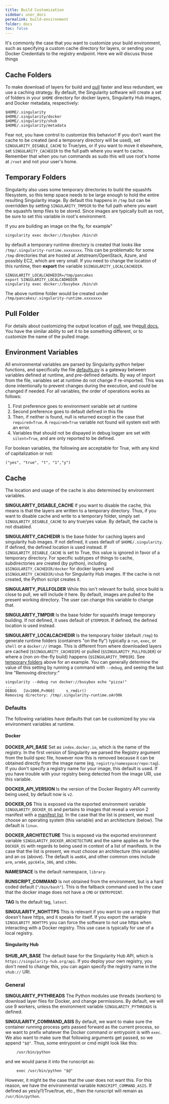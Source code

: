 ```yaml
---
title: Build Customization
sidebar: user_docs
permalink: build-environment
folder: docs
toc: false
---
```


It's commonly the case that you want to customize your build environment, such as specifying a custom cache directory for layers, or sending your Docker Credentials to the registry endpoint. Here we will discuss those things


## Cache Folders
To make download of layers for build and <a href="/docs-pull">pull</a> faster and less redundant, we use a caching strategy. By default, the Singularity software will create a set of folders in your `$HOME` directory for docker layers, Singularity Hub images, and Docker metadata, respectively:

```
$HOME/.singularity
$HOME/.singularity/docker
$HOME/.singularity/shub
$HOME/.singularity/metadata
```

Fear not, you have control to customize this behavior! If you don't want the cache to be created (and a temporary directory will be used), set `SINGULARITY_DISABLE_CACHE` to True/yes, or if you want to move it elsewhere, set `SINGULARITY_CACHEDIR` to the full path where you want to cache. Remember that when you run commands as sudo this will use root's home at `/root` and not your user's home.


## Temporary Folders
Singularity also uses some temporary directories to build the squashfs filesystem, so this temp space needs to be large enough to hold the entire resulting Singularity image.  By default this happens in `/tmp` but can be overridden by setting `SINGULARITY_TMPDIR` to the full path where you want the squashfs temp files to be stored.  Since images are typically built as root, be sure to set this variable in root's environment.

If you are building an image on the fly, for example"

```
singularity exec docker://busybox /bin/sh
```

by default a temporary runtime directory is created that looks like `/tmp/.singularity-runtime.xxxxxxxx`. This can be problematic for some `/tmp` directories that are hosted at Jetstream/OpenStack, Azure, and possibly EC2, which are very small. If you need to change the location of this runtime, then **export** the variable `$SINGULARITY_LOCALCACHEDIR`.

```
SINGULARITY_LOCALCADHEDIR=/tmp/pancakes
export SINGULARITY_LOCALCADHEDIR
singularity exec docker://busybox /bin/sh
```

The above runtime folder would be created under `/tmp/pancakes/.singularity-runtime.xxxxxxxx`


## Pull Folder
For details about customizing the output location of <a href="/docs-pull">pull</a>, see the<a href="/docs-pull">pull docs.</a> You have the similar ability to set it to be something different, or to customize the name of the pulled image.


## Environment Variables
All environmental variables are parsed by Singularity python helper functions, and specifically the file <a href="https://github.com/singularityware/singularity/blob/master/libexec/python/defaults.py" target="_blank">defaults.py</a> is a gateway between variables defined at runtime, and pre-defined defaults. By way of import from the file, variables set at runtime do not change if re-imported. This was done intentionally to prevent changes during the execution, and could be changed if needed. For all variables, the order of operations works as follows:
  
  1. First preference goes to environment variable set at runtime
  2. Second preference goes to default defined in this file
  3. Then, if neither is found, null is returned except in the case that `required=True`. A `required=True` variable not found will system exit with an error.
  4. Variables that should not be dispayed in debug logger are set with `silent=True`, and are only reported to be defined.


For boolean variables, the following are acceptable for True, with any kind of capitalization or not:

```
("yes", "true", "t", "1","y")
```

## Cache
The location and usage of the cache is also determined by environment variables. 

**SINGULARITY_DISABLE_CACHE**
If you want to disable the cache, this means is that the layers are written to a temporary directory. Thus, if you want to disable cache and write to a temporary folder, simply set `SINGULARITY_DISABLE_CACHE` to any true/yes value. By default, the cache is not disabled.

**SINGULARITY_CACHEDIR**
Is the base folder for caching layers and singularity hub images. If not defined, it uses default of `$HOME/.singularity`. If defined, the defined location is used instead. If `SINGULARITY_DISABLE_CACHE` is set to True, this value is ignored in favor of a temporary directory. For specific subtypes of things to cache, subdirectories are created (by python), including `$SINGULARITY_CACHEDIR/docker` for docker layers and `$SINGULARITY_CACHEDIR/shub` for Singularity Hub images. If the cache is not created, the Python script creates it.

**SINGULARITY_PULLFOLDER**
While this isn't relevant for build, since build is close to pull, we will include it here. By default, images are pulled to the present working directory. The user can change this variable to change that.

**SINGULARITY_TMPDIR**
Is the base folder for squashfs image temporary building. If not defined, it uses default of `$TEMPDIR`.  If defined, the defined location is used instead.  

**SINGULARITY_LOCALCACHEDIR**
Is the temporary folder (default `/tmp`) to generate runtime folders (containers "on the fly") typically a `run`, `exec`, or `shell` or a `docker://` image. This is different from where downloaded layers are cached (`$SINGULARITY_CACHEDIR`) or pulled (`$SINGULARITY_PULLFOLDER`) or where a (non on-the-fly build) happens (`$SINGULARITY_TMPDIR`). See [temporary folders](#temporary-folders) above for an example. You can generally determine the value of this setting by running a command with `--debug`, and seeing the last line "Removing directory:"

```
singularity --debug run docker://busybox echo "pizza!"
...
DEBUG   [U=1000,P=960]     s_rmdir()                                 Removing directory: /tmp/.singularity-runtime.oArO0k
```

### Defaults
The following variables have defaults that can be customized by you via environment variables at runtime. 


#### Docker

**DOCKER_API_BASE** 
Set as `index.docker.io`, which is the name of the registry. In the first version of Singularity we parsed the Registry argument from the build spec file, however now this is removed because it can be obtained directly from the image name (eg, `registry/namespace/repo:tag`). If you don't specify a registry name for your image, this default is used. If you have trouble with your registry being detected from the image URI, use this variable.

**DOCKER_API_VERSION**
Is the version of the Docker Registry API currently being used, by default now is `v2`.

**DOCKER_OS**
This is exposed via the exported environment variable `SINGULARITY_DOCKER_OS` and pertains to images that reveal a version 2 manifest with a [manifest list](https://docs.docker.com/registry/spec/manifest-v2-2/#manifest-list). In the case that the list is present, we must choose an operating system (this variable) and an architecture (below). The default is `linux`.

**DOCKER_ARCHITECTURE**
This is exposed via the exported environment variable `SINGULARITY_DOCKER_ARCHITECTURE` and the same applies as for the `DOCKER_OS` with regards to being used in context of a list of manifests. In the case that the list is present, we must choose an architecture (this variable) and an os (above). The default is `amd64`, and other common ones include `arm`, `arm64`, `ppc64le`, `386`, and `s390x`.

**NAMESPACE**
Is the default namespace, `library`.

**RUNSCRIPT_COMMAND** 
Is not obtained from the environment, but is a hard coded default (`"/bin/bash"`). This is the fallback command used in the case that the docker image does not have a `CMD` or `ENTRYPOINT`.

**TAG**
Is the default tag, `latest`.

**SINGULARITY_NOHTTPS**
This is relevant if you want to use a registry that doesn't have https, and it speaks for itself. If you export the variable `SINGULARITY_NOHTTPS` you can force the software to not use https when interacting with a Docker registry. This use case is typically for use of a local registry.


#### Singularity Hub

**SHUB_API_BASE**
The default base for the Singularity Hub API, which is `https://singularity-hub.org/api`. If you deploy your own registry, you don't need to change this, you can again specify the registry name in the `shub://` URI.



### General
**SINGULARITY_PYTHREADS**
The Python modules use threads (workers) to download layer files for Docker, and change permissions. By default, we will use 9 workers, unless the environment variable `SINGULARITY_PYTHREADS` is defined.


**SINGULARITY_COMMAND_ASIS**
By default, we want to make sure the container running process gets passed forward as the current process, so we want to prefix whatever the Docker command or entrypoint is with `exec`. We also want to make sure that following arguments get passed, so we append `"$@"`. Thus, some entrypoint or cmd might look like this:

```
     /usr/bin/python
```

and we would parse it into the runscript as:
```
     exec /usr/bin/python "$@"
```
However, it might be the case that the user does not want this. For this reason, we have the environmental variable `RUNSCRIPT_COMMAND_ASIS`. If defined as yes/y/1/True/true, etc., then the runscript will remain as `/usr/bin/python`.

